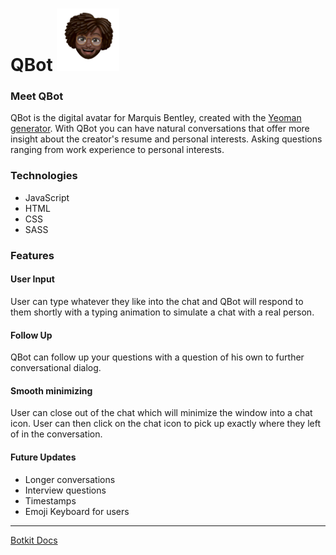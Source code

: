 # QBot <img src="https://github.com/codedbyq/qbot/blob/master/public/avatars/4bcbc8578c6058ed195a3566639ebb74-sticker.png" alt="avatar" title="QBot" width="100" height="100" />

### Meet QBot 
QBot is the digital avatar for Marquis Bentley, created with the [Yeoman generator](https://github.com/howdyai/botkit/tree/master/packages/generator-botkit#readme).
With QBot you can have natural conversations that offer more insight about the creator's resume and personal interests. Asking questions ranging from work experience to personal interests.

### Technologies
* JavaScript
* HTML
* CSS
* SASS

### Features
#### User Input
User can type whatever they like into the chat and QBot will respond to them shortly with a typing animation to simulate a chat with a real person.

#### Follow Up 
QBot can follow up your questions with a question of his own to further conversational dialog.

#### Smooth minimizing
User can close out of the chat which will minimize the window into a chat icon. User can then click on the chat icon to pick up exactly where they left of in the conversation.

#### Future Updates
* Longer conversations
* Interview questions
* Timestamps
* Emoji Keyboard for users

---
[Botkit Docs](https://botkit.ai/docs/v4)
